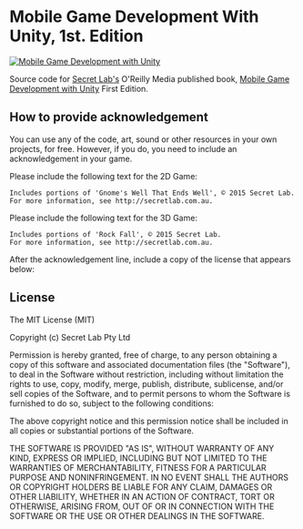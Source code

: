# Mobile Game Development With Unity, 1st. Edition

[![Mobile Game Development with Unity](https://static1.squarespace.com/static/529d23d2e4b0c7dd8c183826/t/59af21862994ca703cfba017/1504649649287/cover.png?format=200w)](https://www.secretlab.com.au/books/unity)

Source code for <a href="http://secretlab.com.au">Secret Lab's</a> O'Reilly Media published book, <a href="http://shop.oreilly.com/product/0636920032359.do">Mobile Game Development with Unity</a> First Edition.

## How to provide acknowledgement

You can use any of the code, art, sound or other resources in your own projects, 
for free. However, if you do, you need to include an acknowledgement in your game.

Please include the following text for the 2D Game:

    Includes portions of 'Gnome's Well That Ends Well', © 2015 Secret Lab. 
    For more information, see http://secretlab.com.au.

Please include the following text for the 3D Game:

    Includes portions of 'Rock Fall', © 2015 Secret Lab. 
    For more information, see http://secretlab.com.au.

After the acknowledgement line, include a copy of the license that appears below:

## License

The MIT License (MIT)

Copyright (c) Secret Lab Pty Ltd

Permission is hereby granted, free of charge, to any person obtaining a copy
of this software and associated documentation files (the "Software"), to deal
in the Software without restriction, including without limitation the rights
to use, copy, modify, merge, publish, distribute, sublicense, and/or sell
copies of the Software, and to permit persons to whom the Software is
furnished to do so, subject to the following conditions:

The above copyright notice and this permission notice shall be included in all
copies or substantial portions of the Software.

THE SOFTWARE IS PROVIDED "AS IS", WITHOUT WARRANTY OF ANY KIND, EXPRESS OR
IMPLIED, INCLUDING BUT NOT LIMITED TO THE WARRANTIES OF MERCHANTABILITY,
FITNESS FOR A PARTICULAR PURPOSE AND NONINFRINGEMENT. IN NO EVENT SHALL THE
AUTHORS OR COPYRIGHT HOLDERS BE LIABLE FOR ANY CLAIM, DAMAGES OR OTHER
LIABILITY, WHETHER IN AN ACTION OF CONTRACT, TORT OR OTHERWISE, ARISING FROM,
OUT OF OR IN CONNECTION WITH THE SOFTWARE OR THE USE OR OTHER DEALINGS IN THE
SOFTWARE.

